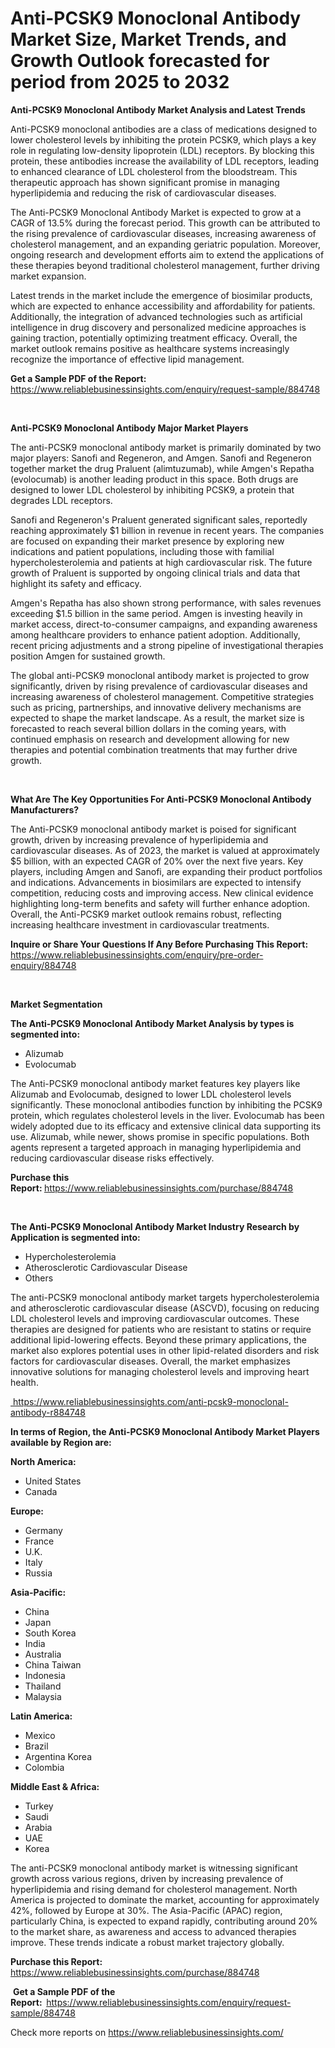 <p><h1>Anti-PCSK9 Monoclonal Antibody Market Size, Market Trends, and Growth Outlook forecasted for period from 2025 to 2032</h1></p><p><strong>Anti-PCSK9 Monoclonal Antibody Market Analysis and Latest Trends</strong></p>
<p><p>Anti-PCSK9 monoclonal antibodies are a class of medications designed to lower cholesterol levels by inhibiting the protein PCSK9, which plays a key role in regulating low-density lipoprotein (LDL) receptors. By blocking this protein, these antibodies increase the availability of LDL receptors, leading to enhanced clearance of LDL cholesterol from the bloodstream. This therapeutic approach has shown significant promise in managing hyperlipidemia and reducing the risk of cardiovascular diseases.</p><p>The Anti-PCSK9 Monoclonal Antibody Market is expected to grow at a CAGR of 13.5% during the forecast period. This growth can be attributed to the rising prevalence of cardiovascular diseases, increasing awareness of cholesterol management, and an expanding geriatric population. Moreover, ongoing research and development efforts aim to extend the applications of these therapies beyond traditional cholesterol management, further driving market expansion.</p><p>Latest trends in the market include the emergence of biosimilar products, which are expected to enhance accessibility and affordability for patients. Additionally, the integration of advanced technologies such as artificial intelligence in drug discovery and personalized medicine approaches is gaining traction, potentially optimizing treatment efficacy. Overall, the market outlook remains positive as healthcare systems increasingly recognize the importance of effective lipid management.</p></p>
<p><strong>Get a Sample PDF of the Report:&nbsp;</strong> <a href="https://www.reliablebusinessinsights.com/enquiry/request-sample/884748?utm_campaign=2253&utm_medium=2&utm_source=Github&utm_content=ia&utm_term=09032025&utm_id=anti-pcsk9-monoclonal-antibody">https://www.reliablebusinessinsights.com/enquiry/request-sample/884748</a></p>
<p>&nbsp;</p>
<p><strong>Anti-PCSK9 Monoclonal Antibody Major Market Players</strong></p>
<p><p>The anti-PCSK9 monoclonal antibody market is primarily dominated by two major players: Sanofi and Regeneron, and Amgen. Sanofi and Regeneron together market the drug Praluent (alimtuzumab), while Amgen's Repatha (evolocumab) is another leading product in this space. Both drugs are designed to lower LDL cholesterol by inhibiting PCSK9, a protein that degrades LDL receptors.</p><p>Sanofi and Regeneron's Praluent generated significant sales, reportedly reaching approximately $1 billion in revenue in recent years. The companies are focused on expanding their market presence by exploring new indications and patient populations, including those with familial hypercholesterolemia and patients at high cardiovascular risk. The future growth of Praluent is supported by ongoing clinical trials and data that highlight its safety and efficacy.</p><p>Amgen's Repatha has also shown strong performance, with sales revenues exceeding $1.5 billion in the same period. Amgen is investing heavily in market access, direct-to-consumer campaigns, and expanding awareness among healthcare providers to enhance patient adoption. Additionally, recent pricing adjustments and a strong pipeline of investigational therapies position Amgen for sustained growth.</p><p>The global anti-PCSK9 monoclonal antibody market is projected to grow significantly, driven by rising prevalence of cardiovascular diseases and increasing awareness of cholesterol management. Competitive strategies such as pricing, partnerships, and innovative delivery mechanisms are expected to shape the market landscape. As a result, the market size is forecasted to reach several billion dollars in the coming years, with continued emphasis on research and development allowing for new therapies and potential combination treatments that may further drive growth.</p></p>
<p>&nbsp;</p>
<p><strong>What Are The Key Opportunities For Anti-PCSK9 Monoclonal Antibody Manufacturers?</strong></p>
<p><p>The Anti-PCSK9 monoclonal antibody market is poised for significant growth, driven by increasing prevalence of hyperlipidemia and cardiovascular diseases. As of 2023, the market is valued at approximately $5 billion, with an expected CAGR of 20% over the next five years. Key players, including Amgen and Sanofi, are expanding their product portfolios and indications. Advancements in biosimilars are expected to intensify competition, reducing costs and improving access. New clinical evidence highlighting long-term benefits and safety will further enhance adoption. Overall, the Anti-PCSK9 market outlook remains robust, reflecting increasing healthcare investment in cardiovascular treatments.</p></p>
<p><strong>Inquire or Share Your Questions If Any Before Purchasing This Report:</strong> <a href="https://www.reliablebusinessinsights.com/enquiry/pre-order-enquiry/884748?utm_campaign=2253&utm_medium=2&utm_source=Github&utm_content=ia&utm_term=09032025&utm_id=anti-pcsk9-monoclonal-antibody">https://www.reliablebusinessinsights.com/enquiry/pre-order-enquiry/884748</a></p>
<p>&nbsp;</p>
<p><strong>Market Segmentation</strong></p>
<p><strong>The Anti-PCSK9 Monoclonal Antibody Market Analysis by types is segmented into:</strong></p>
<p><ul><li>Alizumab</li><li>Evolocumab</li></ul></p>
<p><p>The Anti-PCSK9 monoclonal antibody market features key players like Alizumab and Evolocumab, designed to lower LDL cholesterol levels significantly. These monoclonal antibodies function by inhibiting the PCSK9 protein, which regulates cholesterol levels in the liver. Evolocumab has been widely adopted due to its efficacy and extensive clinical data supporting its use. Alizumab, while newer, shows promise in specific populations. Both agents represent a targeted approach in managing hyperlipidemia and reducing cardiovascular disease risks effectively.</p></p>
<p><strong>Purchase this Report:&nbsp;</strong><a href="https://www.reliablebusinessinsights.com/purchase/884748?utm_campaign=2253&utm_medium=2&utm_source=Github&utm_content=ia&utm_term=09032025&utm_id=anti-pcsk9-monoclonal-antibody">https://www.reliablebusinessinsights.com/purchase/884748</a></p>
<p>&nbsp;</p>
<p><strong>The Anti-PCSK9 Monoclonal Antibody Market Industry Research by Application is segmented into:</strong></p>
<p><ul><li>Hypercholesterolemia</li><li>Atherosclerotic Cardiovascular Disease</li><li>Others</li></ul></p>
<p><p>The anti-PCSK9 monoclonal antibody market targets hypercholesterolemia and atherosclerotic cardiovascular disease (ASCVD), focusing on reducing LDL cholesterol levels and improving cardiovascular outcomes. These therapies are designed for patients who are resistant to statins or require additional lipid-lowering effects. Beyond these primary applications, the market also explores potential uses in other lipid-related disorders and risk factors for cardiovascular diseases. Overall, the market emphasizes innovative solutions for managing cholesterol levels and improving heart health.</p></p>
<p><a href="https://www.reliablebusinessinsights.com/anti-pcsk9-monoclonal-antibody-r884748?utm_campaign=2253&utm_medium=2&utm_source=Github&utm_content=ia&utm_term=09032025&utm_id=anti-pcsk9-monoclonal-antibody">&nbsp;https://www.reliablebusinessinsights.com/anti-pcsk9-monoclonal-antibody-r884748</a></p>
<p><strong>In terms of Region, the Anti-PCSK9 Monoclonal Antibody Market Players available by Region are:</strong></p>
<p>
    <p> <strong> North America: </strong>
        <ul>
            <li>United States</li>
            <li>Canada</li>
        </ul>
        </p> 
    <p> <strong> Europe: </strong>
        <ul>
            <li>Germany</li>
            <li>France</li>
            <li>U.K.</li>
            <li>Italy</li>
            <li>Russia</li>
        </ul>
        </p> 
    <p> <strong> Asia-Pacific: </strong>
        <ul>
            <li>China</li>
            <li>Japan</li>
            <li>South Korea</li>
            <li>India</li>
            <li>Australia</li>
            <li>China Taiwan</li>
            <li>Indonesia</li>
            <li>Thailand</li>
            <li>Malaysia</li>
        </ul>
        </p> 
    <p> <strong> Latin America: </strong>
        <ul>
            <li>Mexico</li>
            <li>Brazil</li>
            <li>Argentina Korea</li>
            <li>Colombia</li>
        </ul>
        </p> 
    <p> <strong> Middle East & Africa: </strong>
        <ul>
            <li>Turkey</li>
            <li>Saudi</li>
            <li>Arabia</li>
            <li>UAE</li>
            <li>Korea</li>
        </ul>
    </p>
    </p>
<p><p>The anti-PCSK9 monoclonal antibody market is witnessing significant growth across various regions, driven by increasing prevalence of hyperlipidemia and rising demand for cholesterol management. North America is projected to dominate the market, accounting for approximately 42%, followed by Europe at 30%. The Asia-Pacific (APAC) region, particularly China, is expected to expand rapidly, contributing around 20% to the market share, as awareness and access to advanced therapies improve. These trends indicate a robust market trajectory globally.</p></p>
<p><strong>Purchase this Report: </strong><a href="https://www.reliablebusinessinsights.com/purchase/884748?utm_campaign=2253&utm_medium=2&utm_source=Github&utm_content=ia&utm_term=09032025&utm_id=anti-pcsk9-monoclonal-antibody">https://www.reliablebusinessinsights.com/purchase/884748</a></p>
<p>&nbsp;<strong>Get a Sample PDF of the Report:&nbsp;&nbsp;</strong><a href="https://www.reliablebusinessinsights.com/enquiry/request-sample/884748?utm_campaign=2253&utm_medium=2&utm_source=Github&utm_content=ia&utm_term=09032025&utm_id=anti-pcsk9-monoclonal-antibody">https://www.reliablebusinessinsights.com/enquiry/request-sample/884748</a></p>
<p><strong></strong></p>
<p>Check more reports on <a href="https://www.reliablebusinessinsights.com/?utm_campaign=2253&utm_medium=2&utm_source=Github&utm_content=ia&utm_term=09032025&utm_id=anti-pcsk9-monoclonal-antibody">https://www.reliablebusinessinsights.com/</a></p>